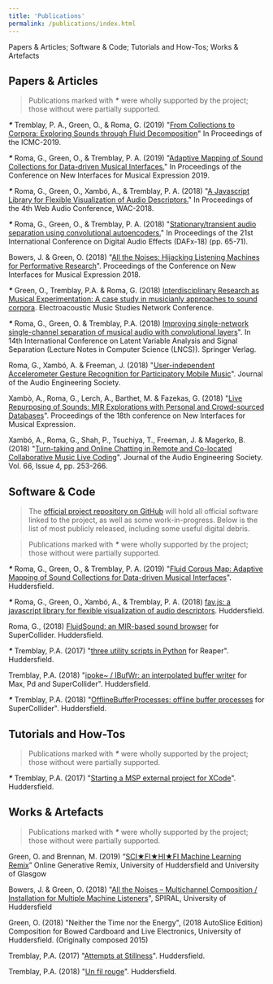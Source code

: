 ```yaml
---
title: 'Publications'
permalink: /publications/index.html
---
```


Papers & Articles; Software & Code; Tutorials and How-Tos; Works & Artefacts

## Papers & Articles

> Publications marked with ___*___ were wholly supported by the project; those without were partially supported.

___*___ Tremblay, P. A., Green, O., & Roma, G. (2019) "[From Collections to Corpora: Exploring Sounds through Fluid Decomposition](https://pure.hud.ac.uk/en/publications/from-collections-to-corpora-exploring-sounds-through-fluid-decomp)" In Proceedings of the ICMC-2019.

___*___ Roma, G., Green, O., & Tremblay, P. A. (2019) "[Adaptive Mapping of Sound Collections for Data-driven Musical Interfaces.](https://pure.hud.ac.uk/en/publications/adaptive-mapping-of-sound-collections-for-data-driven-musical-int)" In Proceedings of the Conference on New Interfaces for Musical Expression 2019.

___*___ Roma, G., Green, O., Xambó, A., & Tremblay, P. A. (2018) "[A Javascript Library for Flexible Visualization of Audio Descriptors.](https://pure.hud.ac.uk/en/publications/a-javascript-library-for-flexible-visualization-of-audio-descript)" In Proceedings of the 4th Web Audio Conference, WAC-2018.

___*___ Roma, G., Green, O., & Tremblay, P. A. (2018) "[Stationary/transient audio separation using convolutional autoencoders.](https://pure.hud.ac.uk/en/publications/stationarytransient-audio-separation-using-convolutional-autoenco)" In Proceedings of the 21st International Conference on Digital Audio Effects (DAFx-18) (pp. 65-71).

Bowers, J. & Green, O. (2018) "[All the Noises: Hijacking Listening Machines for Performative Research](https://pure.hud.ac.uk/en/publications/all-the-noises-hijacking-listening-machines-for-performative-rese)". Proceedings of the Conference on New Interfaces for Musical Expression 2018.

___*___ Green, O., Tremblay, P.A. & Roma, G. (2018) [Interdisciplinary Research as Musical Experimentation: A case study in musicianly approaches to sound corpora](http://www.ems-network.org/spip.php?article471). Electroacoustic Music Studies Network Conference.

___*___ Roma, G., Green, O. & Tremblay, P.A. (2018) [Improving single-network single-channel separation of musical audio with convolutional layers](https://pure.hud.ac.uk/en/publications/improving-single-network-single-channel-separation-of-musical-aud)". In 14th International Conference on Latent Variable Analysis and Signal Separation (Lecture Notes in Computer Science (LNCS)). Springer Verlag.

Roma, G., Xambó, A. & Freeman, J. (2018) "[User-independent Accelerometer Gesture Recognition for Participatory Mobile Music](http://www.aes.org/e-lib/browse.cfm?elib=19582)". Journal of the Audio Engineering Society.

Xambò, A., Roma, G., Lerch, A., Barthet, M. & Fazekas, G. (2018) "[Live Repurposing of Sounds: MIR Explorations with Personal and Crowd-sourced Databases](https://pure.hud.ac.uk/en/publications/live-repurposing-of-sounds-mir-explorations-with-personal-and-cro)". Proceedings of the 18th conference on New Interfaces for Musical Expression.

Xambó, A., Roma, G., Shah, P., Tsuchiya, T., Freeman, J. & Magerko, B. (2018) "[Turn-taking and Online Chatting in Remote and Co-located Collaborative Music Live Coding](https://pure.hud.ac.uk/en/publications/turn-taking-and-chatting-in-collaborative-music-live-coding)". Journal of the Audio Engineering Society. Vol. 66, Issue 4, pp. 253-266.

## Software & Code

> The [official project repository on GitHub](https://github.com/flucoma) will hold all official software linked to the project, as well as some work-in-progress. Below is the list of most publicly released, including some useful digital debris.

> Publications marked with ___*___ were wholly supported by the project; those without were partially supported.

___*___ Roma, G., Green, O., & Tremblay, P. A. (2019) "[Fluid Corpus Map: Adaptive Mapping of Sound Collections for Data-driven Musical Interfaces](https://github.com/flucoma/FluidCorpusMap)". Huddersfield.

___*___ Roma, G., Green, O., Xambó, A., & Tremblay, P. A. (2018) [fav.js: a javascript library for flexible visualization of audio descriptors](https://github.com/flucoma/fav.js). Huddersfield.

Roma, G., (2018) [FluidSound: an MIR-based sound browser](https://github.com/flucoma/FluidSound) for SuperCollider. Huddersfield.

___*___ Tremblay, P.A. (2017) "[three utility scripts in Python](http://www.no-tv.org/code/) for Reaper". Huddersfield.

Tremblay, P.A. (2018) "[ipoke~ / IBufWr: an interpolated buffer writer](http://www.no-tv.org/code/) for Max, Pd and SuperCollider". Huddersfield.

___*___ Tremblay, P.A. (2018) "[OfflineBufferProcesses: offline buffer processes](http://www.no-tv.org/code/) for SuperCollider". Huddersfield.

## Tutorials and How-Tos

> Publications marked with ___*___  were wholly supported by the project; those without were partially supported.

___*___ Tremblay, P.A. (2017) "[Starting a MSP external project for XCode](http://www.no-tv.org/code/)". Huddersfield.

## Works & Artefacts

> Publications marked with ___*___ were wholly supported by the project; those without were partially supported.

Green, O. and Brennan, M. (2019) “[SCI★FI★HI★FI Machine Learning Remix](http://citizenbravo.com/research.html)” Online Generative Remix, University of Huddersfield and University of Glasgow

Bowers, J. & Green, O. (2018) "[All the Noises – Multichannel Composition / Installation for Multiple Machine Listeners](http://www.algorithmiclistening.org/seeds/oiA/)", SPIRAL, University of Huddersfield

Green, O. (2018) "Neither the Time nor the Energy", (2018 AutoSlice Edition) Composition for Bowed Cardboard and Live Electronics, University of Huddersfield. (Originally composed 2015)

Tremblay, P.A. (2017) "[Attempts at Stillness](http://www.rozhlas.cz/radiocustica_english/project/_zprava/pierre-alexandre-tremblay-attempts-at-stillness--1770593)". Huddersfield.

Tremblay, P.A. (2018) "[Un fil rouge](https://electrocd.com/en/oeuvre/43326/Pierre_Alexandre_Tremblay/Un_fil_rouge)". Huddersfield.
